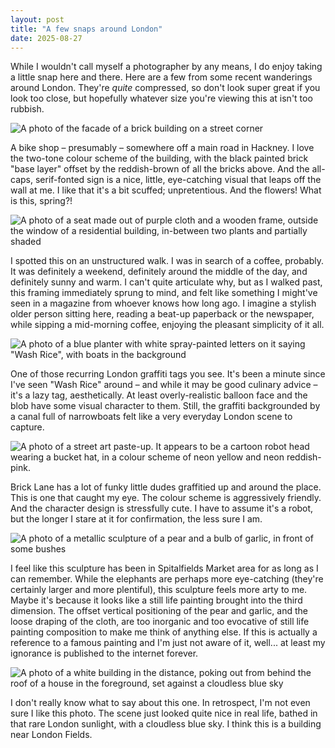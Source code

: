 ```yaml
---
layout: post
title: "A few snaps around London"
date: 2025-08-27
---
```

While I wouldn't call myself a photographer by any means, I do enjoy taking a little snap here and there. Here are a few from some recent wanderings around London. They're _quite_ compressed, so don't look super great if you look too close, but hopefully whatever size you're viewing this at isn't too rubbish.

![A photo of the facade of a brick building on a street corner](/assets/images/2025-08-27-bike-shop.jpeg)

A bike shop – presumably – somewhere off a main road in Hackney. I love the two-tone colour scheme of the building, with the black painted brick "base layer" offset by the reddish-brown of all the bricks above. And the all-caps, serif-fonted sign is a nice, little, eye-catching visual that leaps off the wall at me. I like that it's a bit scuffed; unpretentious. And the flowers! What is this, spring?!

![A photo of a seat made out of purple cloth and a wooden frame, outside the window of a residential building, in-between two plants and partially shaded](/assets/images/2025-08-27-seat-at-a-window.jpeg)

I spotted this on an unstructured walk. I was in search of a coffee, probably. It was definitely a weekend, definitely around the middle of the day, and definitely sunny and warm. I can't quite articulate why, but as I walked past, this framing immediately sprung to mind, and felt like something I might've seen in a magazine from whoever knows how long ago. I imagine a stylish older person sitting here, reading a beat-up paperback or the newspaper, while sipping a mid-morning coffee, enjoying the pleasant simplicity of it all.

![A photo of a blue planter with white spray-painted letters on it saying "Wash Rice", with boats in the background](/assets/images/2025-08-27-wash-rice.jpeg)

One of those recurring London graffiti tags you see. It's been a minute since I've seen "Wash Rice" around – and while it may be good culinary advice – it's a lazy tag, aesthetically. At least overly-realistic balloon face and the blob have some visual character to them. Still, the graffiti backgrounded by a canal full of narrowboats felt like a very everyday London scene to capture.

![A photo of a street art paste-up. It appears to be a cartoon robot head wearing a bucket hat, in a colour scheme of neon yellow and neon reddish-pink.](/assets/images/2025-08-27-funky-little-dude.jpeg)

Brick Lane has a lot of funky little dudes graffitied up and around the place. This is one that caught my eye. The colour scheme is aggressively friendly. And the character design is stressfully cute. I have to assume it's a robot, but the longer I stare at it for confirmation, the less sure I am.

![A photo of a metallic sculpture of a pear and a bulb of garlic, in front of some bushes](/assets/images/2025-08-27-produce-sculpture.jpeg)

I feel like this sculpture has been in Spitalfields Market area for as long as I can remember. While the elephants are perhaps more eye-catching (they're certainly larger and more plentiful), this sculpture feels more arty to me. Maybe it's because it looks like a still life painting brought into the third dimension. The offset vertical positioning of the pear and garlic, and the loose draping of the cloth, are too inorganic and too evocative of still life painting composition to make me think of anything else. If this is actually a reference to a famous painting and I'm just not aware of it, well... at least my ignorance is published to the internet forever.

![A photo of a white building in the distance, poking out from behind the roof of a house in the foreground, set against a cloudless blue sky](/assets/images/2025-08-27-halo-building.jpeg)

I don't really know what to say about this one. In retrospect, I'm not even sure I like this photo. The scene just looked quite nice in real life, bathed in that rare London sunlight, with a cloudless blue sky. I think this is a building near London Fields.
